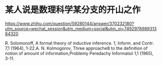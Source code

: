 # 某人说是数理科学某分支的开山之作


https://www.zhihu.com/question/59280144/answer/370232180?utm_source=wechat_session&utm_medium=social&utm_oi=749297898931384320




R. Solomonoff, A formal theory of inductive inference. 1, Inform. and Contr. 7,1 (1964), 1-22.A. N. Kolmogorov, Three approache8 to the definition of notion of amount of information,Problemy Peredachy Informatsii 1,1 (1965), 3-11.




















